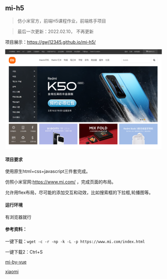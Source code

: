 ## mi-h5

> 仿小米官方，前端H5课程作业，前端练手项目

> 最后一次更新：2022.02.10， 不再更新

项目展示：https://gwj12345.github.io/mi-h5/

![](images/shouye.png)

#### 项目要求

使用原生html+css+javascript三件套完成。

仿照小米官网:https://www.mi.com/ ，完成页面的布局。

允许用flex布局，尽可能的添加交互和动效，比如搜索框的下拉框,轮播图等。

#### 运行环境

有浏览器就行

#### 参考资料：

一键下载：`wget -c -r -np -k -L -p https://www.mi.com/index.html`

一键下载2：Ctrl+S

[mi-by-vue](https://github.com/taomas/mi-by-vue)

[xiaomi](https://github.com/chenyishuai/xiaomi)



